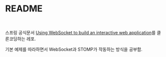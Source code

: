 # README

<br>

스프링 공식문서 [Using WebSocket to build an interactive web application](https://spring.io/guides/gs/messaging-stomp-websocket)를 클론코딩하는 레포.

기본 예제를 따라하면서 WebSocket과 STOMP가 작동하는 방식을 공부함. 